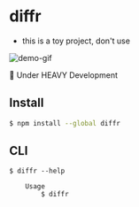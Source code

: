# diffr

- this is a toy project, don't use

![demo-gif](https://github.com/princejoogie/diffr/assets/47204120/13f6b832-f963-4e08-8c52-edc6ee6dc594)

🚧 Under HEAVY Development

## Install

```bash
$ npm install --global diffr
```

## CLI

```
$ diffr --help

	Usage
		$ diffr
```
